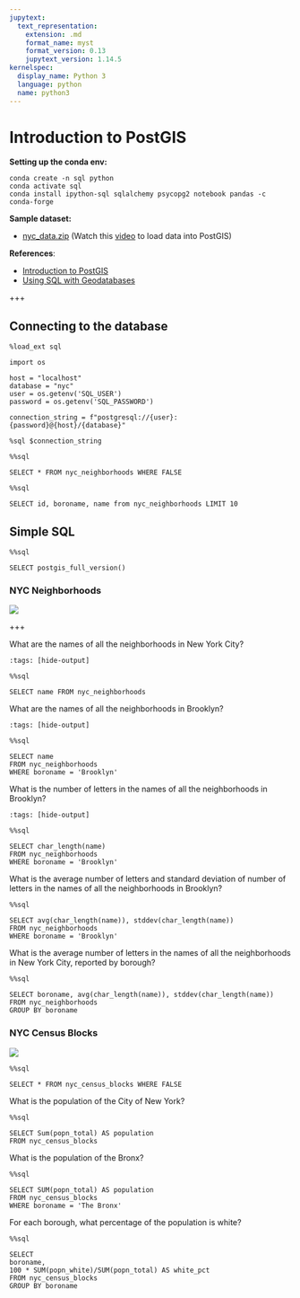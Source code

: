 ```yaml
---
jupytext:
  text_representation:
    extension: .md
    format_name: myst
    format_version: 0.13
    jupytext_version: 1.14.5
kernelspec:
  display_name: Python 3
  language: python
  name: python3
---
```


# Introduction to PostGIS

**Setting up the conda env:**

```
conda create -n sql python
conda activate sql
conda install ipython-sql sqlalchemy psycopg2 notebook pandas -c conda-forge
```

**Sample dataset:**
- [nyc_data.zip](https://github.com/giswqs/postgis/raw/master/data/nyc_data.zip) (Watch this [video](https://youtu.be/fROzLrjNDrs) to load data into PostGIS)

**References**:
- [Introduction to PostGIS](https://postgis.net/workshops/postgis-intro)
- [Using SQL with Geodatabases](https://desktop.arcgis.com/en/arcmap/latest/manage-data/using-sql-with-gdbs/sql-and-enterprise-geodatabases.htm)

+++

## Connecting to the database

```{code-cell} ipython3
%load_ext sql
```

```{code-cell} ipython3
import os
```

```{code-cell} ipython3
host = "localhost"
database = "nyc"
user = os.getenv('SQL_USER')
password = os.getenv('SQL_PASSWORD')
```

```{code-cell} ipython3
connection_string = f"postgresql://{user}:{password}@{host}/{database}"
```

```{code-cell} ipython3
%sql $connection_string
```

```{code-cell} ipython3
%%sql

SELECT * FROM nyc_neighborhoods WHERE FALSE
```

```{code-cell} ipython3
%%sql

SELECT id, boroname, name from nyc_neighborhoods LIMIT 10
```

## Simple SQL

```{code-cell} ipython3
%%sql

SELECT postgis_full_version()
```

### NYC Neighborhoods

![](https://i.imgur.com/eycL547.png)

+++

What are the names of all the neighborhoods in New York City?

```{code-cell} ipython3
:tags: [hide-output]

%%sql

SELECT name FROM nyc_neighborhoods
```

What are the names of all the neighborhoods in Brooklyn?

```{code-cell} ipython3
:tags: [hide-output]

%%sql

SELECT name
FROM nyc_neighborhoods
WHERE boroname = 'Brooklyn'
```

What is the number of letters in the names of all the neighborhoods in Brooklyn?

```{code-cell} ipython3
:tags: [hide-output]

%%sql

SELECT char_length(name)
FROM nyc_neighborhoods
WHERE boroname = 'Brooklyn'
```

What is the average number of letters and standard deviation of number of letters in the names of all the neighborhoods in Brooklyn?

```{code-cell} ipython3
%%sql

SELECT avg(char_length(name)), stddev(char_length(name))
FROM nyc_neighborhoods
WHERE boroname = 'Brooklyn'
```

What is the average number of letters in the names of all the neighborhoods in New York City, reported by borough?

```{code-cell} ipython3
%%sql

SELECT boroname, avg(char_length(name)), stddev(char_length(name))
FROM nyc_neighborhoods
GROUP BY boroname
```

### NYC Census Blocks

![](https://i.imgur.com/tHyMJMm.png)

```{code-cell} ipython3
%%sql

SELECT * FROM nyc_census_blocks WHERE FALSE
```

What is the population of the City of New York?

```{code-cell} ipython3
%%sql

SELECT Sum(popn_total) AS population
FROM nyc_census_blocks
```

What is the population of the Bronx?

```{code-cell} ipython3
%%sql

SELECT SUM(popn_total) AS population
FROM nyc_census_blocks
WHERE boroname = 'The Bronx'
```

For each borough, what percentage of the population is white?

```{code-cell} ipython3
%%sql

SELECT
boroname,
100 * SUM(popn_white)/SUM(popn_total) AS white_pct
FROM nyc_census_blocks
GROUP BY boroname
```
